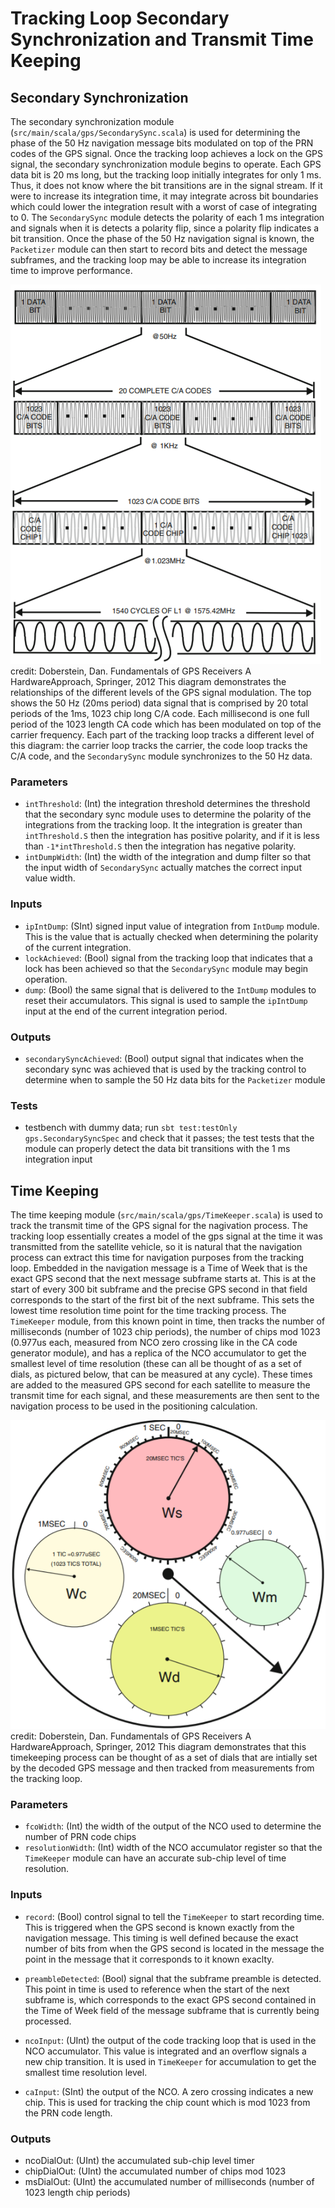 # Tracking Loop Secondary Synchronization and Transmit Time Keeping

## Secondary Synchronization
The secondary synchronization module (`src/main/scala/gps/SecondarySync.scala`) is used for determining the phase of the 50 Hz navigation message bits modulated on top of the PRN codes of the GPS signal.  Once the tracking loop achieves a lock on the GPS signal, the secondary synchronization module begins to operate. Each GPS data bit is 20 ms long, but the tracking loop initially integrates for only 1 ms.  Thus, it does not know where the bit transitions are in the signal stream. If it were to increase its integration time, it may integrate across bit boundaries which could lower the integration result with a worst of case of integrating to 0. The `SecondarySync` module detects the polarity of each 1 ms integration and signals when it is detects a polarity flip, since a polarity flip indicates a bit transition.  Once the phase of the 50 Hz navigation signal is known, the `Packetizer` module can then start to record bits and detect the message subframes, and the tracking loop may be able to increase its integration time to improve performance.  

![GPS_Signal_Relationship_Diagram](pictures/gps_signal_relationships.PNG)
credit: Doberstein, Dan. Fundamentals of GPS Receivers A HardwareApproach, Springer, 2012
This diagram demonstrates the relationships of the different levels of the GPS signal modulation.  The top shows the 50 Hz (20ms period) data signal that is comprised by 20 total periods of the 1ms, 1023 chip long C/A code.  Each millisecond is one full period of the 1023 length CA code which has been modulated on top of the carrier frequency.  Each part of the tracking loop tracks a different level of this diagram: the carrier loop tracks the carrier, the code loop tracks the C/A code, and the `SecondarySync` module synchronizes to the 50 Hz data.

### Parameters
* `intThreshold`: (Int) the integration threshold determines the threshold that the secondary sync module uses to determine the polarity of the integrations from the tracking loop.  It the integration is greater than `intThreshold.S` then the integration has positive polarity, and if it is less than `-1*intThreshold.S` then the integration has negative polarity.
* `intDumpWidth`: (Int) the width of the integration and dump filter so that the input width of `SecondarySync` actually matches the correct input value width.

### Inputs
* `ipIntDump`: (SInt) signed input value of integration from `IntDump` module.  This is the value that is actually checked when determining the polarity of the current integration.
* `lockAchieved`: (Bool) signal from the tracking loop that indicates that a lock has been achieved so that the `SecondarySync` module may begin operation.
* `dump`: (Bool) the same signal that is delivered to the `IntDump` modules to reset their accumulators.  This signal is used to sample the `ipIntDump` input at the end of the current integration period.

### Outputs
* `secondarySyncAchieved`: (Bool) output signal that indicates when the secondary sync was achieved that is used by the tracking control to determine when to sample the 50 Hz data bits for the `Packetizer` module

### Tests
* testbench with dummy data; run `sbt test:testOnly gps.SecondarySyncSpec` and check that it passes; the test tests that the module can properly detect the data bit transitions with the 1 ms integration input

## Time Keeping
The time keeping module (`src/main/scala/gps/TimeKeeper.scala`) is used to track the transmit time of the GPS signal for the nagivation process.  The tracking loop essentially creates a model of the gps signal at the time it was transmitted from the satellite vehicle, so it is natural that the navigation process can extract this time for navigation purposes from the tracking loop.  Embedded in the navigation message is a Time of Week that is the exact GPS second that the next message subframe starts at. This is at the start of every 300 bit subframe and the precise GPS second in that field corresponds to the start of the first bit of the next subframe.  This sets the lowest time resolution time point for the time tracking process.  The `TimeKeeper` module, from this known point in time, then tracks the number of milliseconds (number of 1023 chip periods), the number of chips mod 1023 (0.977us each, measured from NCO zero crossing like in the CA code generator module), and has a replica of the NCO accumulator to get the smallest level of time resolution (these can all be thought of as a set of dials, as pictured below, that can be measured at any cycle). These times are added to the measured GPS second for each satellite to measure the transmit time for each signal, and these measurements are then sent to the navigation process to be used in the positioning calculation.


![Time_Keeping_Diagram](pictures/time_dials.png)
credit: Doberstein, Dan. Fundamentals of GPS Receivers A HardwareApproach, Springer, 2012
This diagram demonstrates that this timekeeping process can be thought of as a set of dials that are intially set by the decoded GPS message and then tracked from measurements from the tracking loop.

### Parameters
* `fcoWidth`: (Int) the width of the output of the NCO used to determine the number of PRN code chips
* `resolutionWidth`: (Int) width of the NCO accumulator register so that the `TimeKeeper` module can have an accurate sub-chip level of time resolution.

### Inputs
* `record`: (Bool) control signal to tell the `TimeKeeper` to start recording time.  This is triggered when the GPS second is known exactly from the navigation message.  This timing is well defined because the exact number of bits from when the GPS second is located in the message the point in the message that it corresponds to it known exaclty.
* `preambleDetected`: (Bool) signal that the subframe preamble is detected.  This point in time is used to reference when the start of the next subframe is, which corresponds to the exact GPS second contained in the Time of Week field of the message subframe that is currently being processed.

* `ncoInput`: (UInt) the output of the code tracking loop that is used in the NCO accumulator. This value is integrated and an overflow signals a new chip transition. It is used in `TimeKeeper` for accumulation to get the smallest time resolution level.
* `caInput`: (SInt) the output of the NCO.  A zero crossing indicates a new chip. This is used for tracking the chip count which is mod 1023 from the PRN code length.

### Outputs
* ncoDialOut: (UInt) the accumulated sub-chip level timer
* chipDialOut: (UInt) the accumulated number of chips mod 1023
* msDialOut: (UInt) the accumulated number of milliseconds (number of 1023 length chip periods)  
